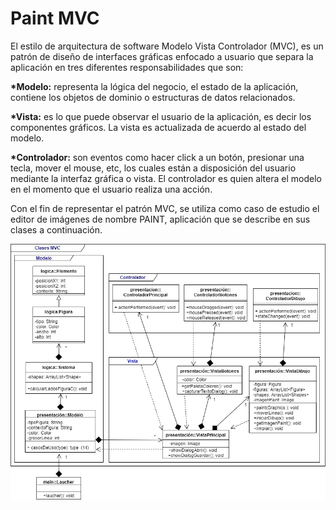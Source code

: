 # Paint MVC

El estilo de arquitectura de software Modelo Vista Controlador (MVC), es un patrón de diseño de interfaces gráficas enfocado a usuario que separa la aplicación en tres diferentes responsabilidades que son:

  <b>*Modelo:</b> representa la lógica del negocio, el estado de la aplicación, contiene los objetos de dominio o estructuras de datos relacionados.  

  <b>*Vista:</b> es lo que puede observar el usuario de la aplicación, es decir los componentes gráficos. La vista es actualizada de acuerdo al estado del modelo.  

  <b>*Controlador:</b> son eventos como hacer click a un botón, presionar una tecla, mover el mouse, etc,  los cuales  están a disposición del usuario mediante la interfaz gráfica o
  vista. El controlador es quien altera el modelo en el momento que el usuario realiza una acción.  

Con el fin de representar el patrón MVC, se utiliza como caso de estudio el editor de imágenes de nombre PAINT, aplicación que se describe en sus clases a continuación.

![alt text](https://raw.githubusercontent.com/willfs144/Paint/master/MVC2%20.png)

